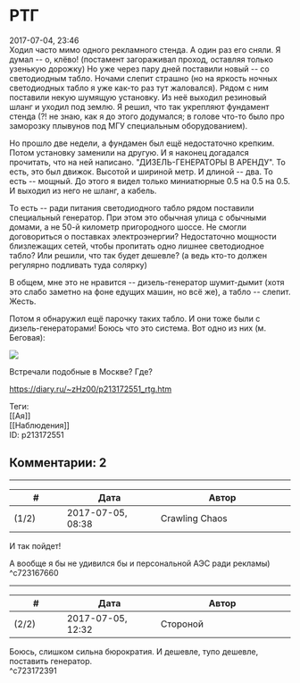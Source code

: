 РТГ
===

  
2017-07-04, 23:46  
 Ходил часто мимо одного рекламного стенда. А один раз его сняли. Я думал -- о, клёво! (постамент загораживал проход, оставляя только узенькую дорожку) Но уже через пару дней поставили новый -- со светодиодным табло. Ночами слепит страшно (но на яркость ночных светодиодных табло я уже как-то раз тут жаловался). Рядом с ним поставили некую шумящую установку. Из неё выходил резиновый шланг и уходил под землю. Я решил, что так укрепляют фундамент стенда (?! не знаю, как я до этого додумался; в голове что-то было про заморозку плывунов под МГУ специальным оборудованием).   
   
 Но прошло две недели, а фундамен был ещё недостаточно крепким. Потом установку заменили на другую. И я наконец догадался прочитать, что на ней написано. "ДИЗЕЛЬ-ГЕНЕРАТОРЫ В АРЕНДУ". То есть, это был движок. Высотой и шириной метр. И длиной -- два. То есть -- мощный. До этого я видел только миниатюрные 0.5 на 0.5 на 0.5. И выходил из него не шланг, а кабель.   
   
 То есть -- ради питания светодиодного табло рядом поставили специальный генератор. При этом это обычная улица с обычными домами, а не 50-й километр пригородного шоссе. Не смогли договориться о поставках электроэнергии? Недостаточно мощности близлежащих сетей, чтобы пропитать одно лишнее светодиодное табло? Или решили, что так будет дешевле? (а ведь кто-то должен регулярно подливать туда солярку)   
   
 В общем, мне это не нравится -- дизель-генератор шумит-дымит (хотя это слабо заметно на фоне едущих машин, но всё же), а табло -- слепит. Жесть.   
   
 Потом я обнаружил ещё парочку таких табло. И они тоже были с дизель-генераторами! Боюсь что это система. Вот одно из них (м. Беговая):   
   
   [![](http://i.imgur.com/jUSJzzgl.jpg)](http://i.imgur.com/jUSJzzg.jpg)     
   
 Встречали подобные в Москве? Где?   
  
<https://diary.ru/~zHz00/p213172551_rtg.htm>  
  
Теги:  
[[Ая]]  
[[Наблюдения]]  
ID: p213172551  


Комментарии: 2
--------------

  


---



|         #         |              Дата              |                     Автор                     |           ID           |
| --- | --- | --- | --- |
| (1/2) | 2017-07-05, 08:38 | Crawling Chaos | c723167660 |

  
 И так пойдет!   
   
 А вообще я бы не удивился бы и персональной АЭС ради рекламы)   
 ^c723167660

---



|         #         |              Дата              |                     Автор                     |           ID           |
| --- | --- | --- | --- |
| (2/2) | 2017-07-05, 12:32 | Стороной | c723172391 |

  
 Боюсь, слишком сильна бюрократия. И дешевле, тупо дешевле, поставить генератор.   
 ^c723172391